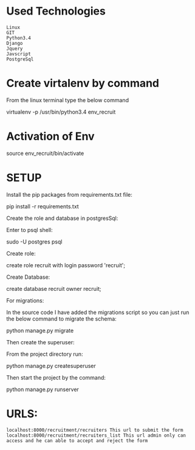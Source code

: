 
Used Technologies
================

    Linux
    GIT
    Python3.4
    Django
    Jquery
    Javscript
    PostgreSql

Create virtalenv by command
=============================
From the linux terminal type the below command

virtualenv -p /usr/bin/python3.4 env_recruit

Activation of Env
==================

source env_recruit/bin/activate

SETUP
======

Install the pip packages from requirements.txt file:

pip install -r requirements.txt

Create the role and database in postgresSql:

Enter to psql shell:

sudo -U postgres psql

Create role:

create role recruit with login password 'recruit';

Create Database:

create database recruit owner recruit;

For migrations:

In the source code I have added the migrations script so you can just run the below command to migrate the schema:

python manage.py migrate

Then create the superuser:

From the project directory run:

python manage.py createsuperuser

Then start the project by the command:

python manage.py runserver


URLS:
=====

    localhost:8000/recruitment/recruiters This url to submit the form
    localhost:8000/recruitment/recruiters_list This url admin only can access and he can able to accept and reject the form
